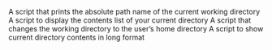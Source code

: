 A script that prints the absolute path name of the current working directory
A script to display the contents list of your current directory
A script that changes the working directory to the user’s home directory
A script to show current directory contents in long format
